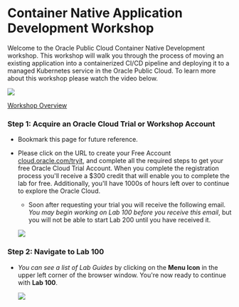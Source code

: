 # Container Native Application Development Workshop

Welcome to the Oracle Public Cloud Container Native Development workshop. This workshop will walk you through the process of moving an existing application into a containerized CI/CD pipeline and deploying it to a managed Kubernetes service in the Oracle Public Cloud. 
To learn more about this workshop please watch the video below.

![](images/oraclecode/youtube.png)

<a href="https://youtu.be/9n8JMlvjFiw" target="_video">Workshop Overview</a>

### **Step 1**: Acquire an Oracle Cloud Trial or Workshop Account

- Bookmark this page for future reference.

- Please click on the URL to create your Free Account <a href="https://cloud.oracle.com/en_US/tryit?sourceType=VirtualWorkshopEMEA">cloud.oracle.com/tryit</a>, and complete all the required steps to get your free Oracle Cloud Trial Account. When you complete the registration process you'll receive a $300 credit that will enable you to complete the lab for free.  Additionally, you'll have 1000s of hours left over to continue to explore the Oracle Cloud.

  - Soon after requesting your trial you will receive the following email. _You may begin working on Lab 100 before you receive this email_, but you will not be able to start Lab 200 until you have received it.

  ![](images/oraclecode/code_9.png)



### **Step 2**: Navigate to Lab 100

- _You can see a list of Lab Guides_ by clicking on the **Menu Icon** in the upper left corner of the browser window. You're now ready to continue with **Lab 100**.

  ![](images/LabMenuIcon.png)
